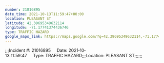 ```yaml
---
number: 21016895
date_time: 2021-10-13T11:59:47+00:00
location: PLEASANT ST
latitude: 42.39695349632114
longitude: -71.17741374436746
type: TRAFFIC HAZARD
google_maps_link: https://maps.google.com/?q=42.39695349632114,-71.17741374436746
---
```


;;;Incident #: 21016895     Date: 2021‐10‐13 11:59:47     Type: TRAFFIC HAZARD;;;Location: PLEASANT ST;;;;;;
